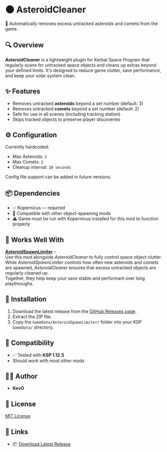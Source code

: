 # 🌑 AsteroidCleaner

🧹 Automatically removes excess untracked asteroids and comets from the game.

## 🔍 Overview

**AsteroidCleaner** is a lightweight plugin for Kerbal Space Program that regularly scans for untracked space objects and cleans up extras beyond your defined limits. It's designed to reduce game clutter, save performance, and keep your solar system clean.

## ✨ Features

- Removes untracked **asteroids** beyond a set number (default: 3)
- Removes untracked **comets** beyond a set number (default: 2)
- Safe for use in all scenes (including tracking station)
- Skips tracked objects to preserve player discoveries

## ⚙️ Configuration

Currently hardcoded:
- Max Asteroids: `3`
- Max Comets: `2`
- Cleanup interval: `10 seconds`

Config file support can be added in future versions.

## 📦 Dependencies

- ✅ Kopernicus — required
- 🔄 Compatible with other object-spawning mods
- ⚠️ Game must be run with Kopernicus installed for this mod to function properly

## 🧩 Works Well With

**[AsteroidSpawnLimiter](https://github.com/kevnokeeffe/AsteroidSpawnLimiter)** –  
Use this mod alongside *AsteroidCleaner* to fully control space object clutter.  
While *AsteroidSpawnLimiter* controls how often new asteroids and comets are spawned, *AsteroidCleaner* ensures that excess untracked objects are regularly cleaned up.  
Together, they help keep your save stable and performant over long playthroughs.

## 🔧 Installation

1. Download the latest release from the [GitHub Releases page](https://github.com/kevnokeeffe/AsteroidSpawnLimiter/releases/tag/v1.0.0).
2. Extract the ZIP file.
3. Copy the `GameData/AsteroidSpawnLimiter/` folder into your KSP `GameData/` directory.

## 🚀 Compatibility

- ✅ Tested with **KSP 1.12.5**
- Should work with most other mods

## 🧑‍💻 Author

- **KevO**

## 📄 License

[MIT License](./License.md)

## 🔗 Links

- 📦 [Download Latest Release](https://github.com/kevnokeeffe/AsteroidCleaner/releases/tag/v1.0.0)


